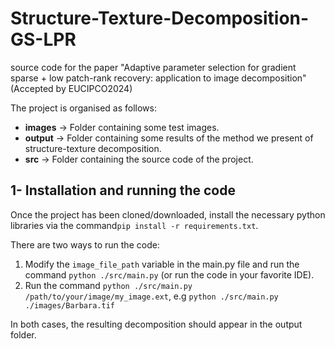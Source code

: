 # Structure-Texture-Decomposition-GS-LPR
source code for the paper "Adaptive parameter selection for gradient sparse + low patch-rank recovery: application to image decomposition"
(Accepted by EUCIPCO2024)

The project is organised as follows:
* **images** -> Folder containing some test images.
* **output** -> Folder containing some results of the method we present of structure-texture decomposition.
* **src** -> Folder containing the source code of the project.

## 1- Installation and running the code
Once the project has been cloned/downloaded, install the necessary python libraries via the command```pip install -r requirements.txt```.

There are two ways to run the code:
1. Modify the ```image_file_path``` variable in the main.py file and run the command ```python ./src/main.py``` (or run the code in your favorite IDE).
2. Run the command ```python ./src/main.py /path/to/your/image/my_image.ext```, e.g ```python ./src/main.py ./images/Barbara.tif```

In both cases, the resulting decomposition should appear in the output folder.
